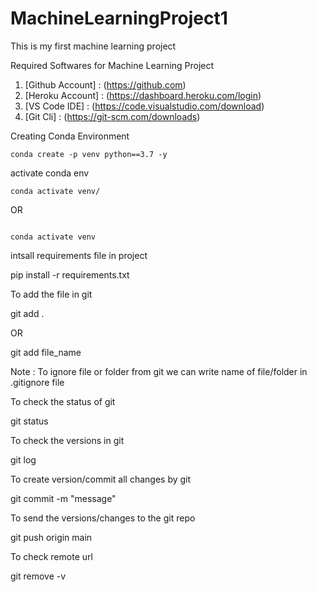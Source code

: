 # MachineLearningProject1
This is my first machine learning project


Required Softwares for Machine Learning Project

1. [Github Account] : (https://github.com)
2. [Heroku Account] : (https://dashboard.heroku.com/login)
3. [VS Code IDE] : (https://code.visualstudio.com/download)
4. [Git Cli] : (https://git-scm.com/downloads)

Creating Conda Environment
````
conda create -p venv python==3.7 -y 
`````

activate conda env
`````
conda activate venv/
`````

OR
`````

conda activate venv
`````
intsall requirements file in project

pip install -r requirements.txt


To add the file in git

git add .

OR

git add file_name


 Note : To ignore file or folder from git we can write name of file/folder in .gitignore file


To check the status of git 

git status


To check the versions in git 

git log


To create version/commit all changes by git

git commit -m "message"


To send the versions/changes to the git repo

git push origin main


To check remote url

git remove -v  